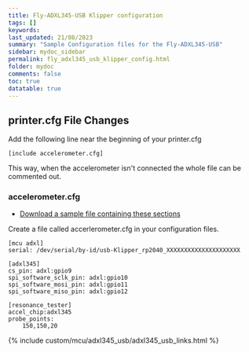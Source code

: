 ```yaml
---
title: Fly-ADXL345-USB Klipper configuration
tags: []
keywords: 
last_updated: 21/08/2023
summary: "Sample Configuration files for the Fly-ADXL345-USB"
sidebar: mydoc_sidebar
permalink: fly_adxl345_usb_klipper_config.html
folder: mydoc
comments: false
toc: true
datatable: true
---
```


## printer.cfg File Changes

Add the following line near the beginning of your printer.cfg

```text
[include accelerometer.cfg]
```

This way, when the accelerometer isn't connected the whole file can be commented out.  

### accelerometer.cfg

- [Download a sample file containing these sections](./files/fly_adxl345_usb/accelerometer.cfg)

Create a file called accerlerometer.cfg in your configuration files.  

```text
[mcu adxl]
serial: /dev/serial/by-id/usb-Klipper_rp2040_XXXXXXXXXXXXXXXXXXXXX

[adxl345]
cs_pin: adxl:gpio9
spi_software_sclk_pin: adxl:gpio10
spi_software_mosi_pin: adxl:gpio11
spi_software_miso_pin: adxl:gpio12

[resonance_tester]
accel_chip:adxl345
probe_points:
    150,150,20
```

{% include custom/mcu/adxl345_usb/adxl345_usb_links.html %}

